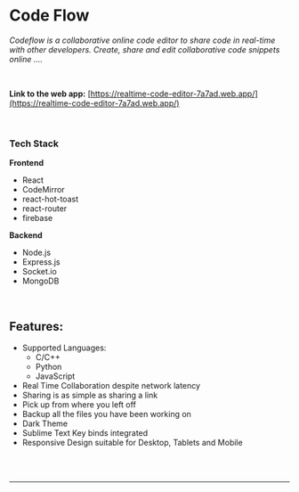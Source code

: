 # Code Flow

_Codeflow is a collaborative online code editor to share code in real-time with other developers. Create, share and edit collaborative code snippets online ...._

<br/>

**Link to the web app:** [https://realtime-code-editor-7a7ad.web.app/](https://realtime-code-editor-7a7ad.web.app/) <br/>

<br/>

### Tech Stack ###
  **Frontend**
  * React
  * CodeMirror
  * react-hot-toast
  * react-router
  * firebase
  
  **Backend**
  * Node.js
  * Express.js
  * Socket.io
  * MongoDB

<br/>

## Features:
* Supported Languages: 
    * C/C++
    * Python
    * JavaScript
* Real Time Collaboration despite network latency
* Sharing is as simple as sharing a link
* Pick up from where you left off
* Backup all the files you have been working on
* Dark Theme
* Sublime Text Key binds integrated
* Responsive Design suitable for Desktop, Tablets and Mobile


<br/>
<br/>

- - - -